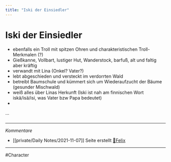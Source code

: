 ```yaml
---
title: "Iski der Einsiedler"
---
```

# Iski der Einsiedler
- ebenfalls ein Troll mit spitzen Ohren und charakteristischen Troll-Merkmalen (?)
- Gießkanne, Vollbart, lustiger Hut, Wanderstock, barfuß, alt und faltig aber kräftig
- verwandt mit Lina (Onkel? Vater?)
- lebt abgeschieden und versteckt im verdorrten Wald
- betreibt Baumschule und kümmert sich um Wiederaufzucht der Bäume (gesunder Mischwald)
- weiß alles über Linas Herkunft (Iski ist nah am finnischen Wort iskä/isä/isi, was Vater bzw Papa bedeutet)
- 
...
#####
---
*Kommentare*
- [[private/Daily Notes/2021-11-07]] Seite erstellt [🐨Felix](private/🐨Felix.md)
---
#Character